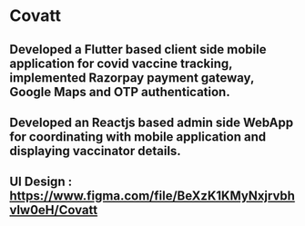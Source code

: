 # Covatt

## Developed a Flutter based client side mobile application for covid vaccine tracking, implemented Razorpay payment gateway, Google Maps and OTP authentication.

## Developed an Reactjs based admin side WebApp for coordinating with mobile application and displaying vaccinator details.

## UI Design : https://www.figma.com/file/BeXzK1KMyNxjrvbhvlw0eH/Covatt
